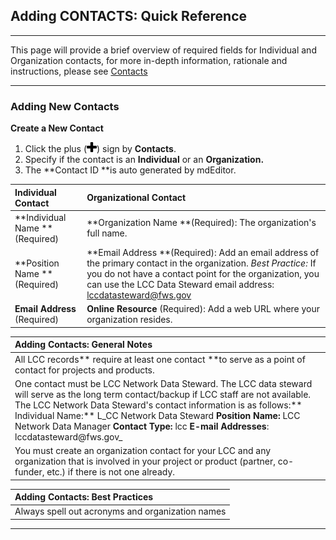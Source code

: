 ## Adding CONTACTS: Quick Reference

---

This page will provide a brief overview of required fields for Individual and Organization contacts, for more in-depth information, rationale and instructions, please see [Contacts](/contacts.md)

---

### **Adding New Contacts**

**Create a New Contact**

1. Click the plus \(![](/assets/symbol_plus_16.png)\) sign by **Contacts**.
2. Specify if the contact is an **Individual** or an **Organization.**
3. The **Contact ID **is auto generated by mdEditor.

| Individual Contact | Organizational Contact |
| :--- | :--- |
| **Individual Name **\(Required\) | **Organization Name **\(Required\): The organization's full name. |
| **Position Name **\(Required\) | **Email Address **\(Required\): Add an email address of the primary contact in the organization. _Best Practice:_ If you do not have a contact point for the organization, you can use the LCC Data Steward email address: lccdatasteward@fws.gov |
| **Email Address** \(Required\) | **Online Resource** \(Required\): Add a web URL where your organization resides. |

| Adding Contacts: General Notes |
| :--- |
| All LCC records** require at least one contact **to serve as a point of contact for projects and products. |
| One contact must be LCC Network Data Steward. The LCC data steward will serve as the long term contact/backup if LCC staff are not available. The LCC Network Data Steward's contact information is as follows:** Individual Name:** L_CC Network Data Steward **Position Name:** LCC Network Data Manager **Contact Type:** lcc **E-mail Addresses**: lccdatasteward@fws.gov_ |
| You must create an organization contact for your LCC and any organization that is involved in your project or product \(partner, co-funder, etc.\) if there is not one already. |

| Adding Contacts: Best Practices |
| :--- |
| Always spell out acronyms and organization names |

---

### 



